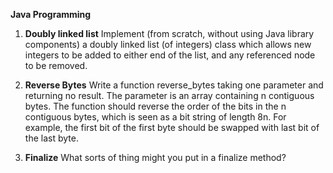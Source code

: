 **Java Programming**

1. **Doubly linked list**
Implement (from scratch, without using Java library components) a doubly linked list (of
integers) class which allows new integers to be added to either end of the list, and any
referenced node to be removed.

2. **Reverse Bytes**
Write a function reverse_bytes taking one parameter and returning no result. The parameter
is an array containing n contiguous bytes. The function should reverse the order of the bits in
the n contiguous bytes, which is seen as a bit string of length 8n. For example, the first bit of
the first byte should be swapped with last bit of the last byte.

3. **Finalize**
What sorts of thing might you put in a finalize method?